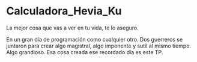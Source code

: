 # Calculadora_Hevia_Ku
La mejor cosa que vas a ver en tu vida, te lo aseguro.

En un gran día de programación como cualquier otro. Dos guerreros se juntaron para crear algo magistral, algo imponente y sutil al mismo tiempo. Algo grandioso. Esa cosa creada ese recordado día es este TP.
